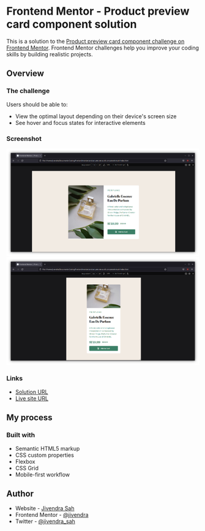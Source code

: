 # Frontend Mentor - Product preview card component solution

This is a solution to the [Product preview card component challenge on Frontend Mentor](https://www.frontendmentor.io/challenges/product-preview-card-component-GO7UmttRfa). Frontend Mentor challenges help you improve your coding skills by building realistic projects. 

## Overview

### The challenge

Users should be able to:

- View the optimal layout depending on their device's screen size
- See hover and focus states for interactive elements

### Screenshot

![](images/product-preview-cart-desktop.png)
![](images/product-preview-cart-mobile.png)


### Links

- [Solution URL](https://github.com/jivendra/frontendmentor/tree/main/product-preview-card-component-main)
- [Live site URL](https://7de9d34c.product-preview-card-component-jivendra.pages.dev/)

## My process

### Built with

- Semantic HTML5 markup
- CSS custom properties
- Flexbox
- CSS Grid
- Mobile-first workflow

## Author

- Website - [Jivendra Sah](https://jivendrasah.com)
- Frontend Mentor - [@jivendra](https://www.frontendmentor.io/profile/jivendra)
- Twitter - [@jivendra_sah](https://twitter.com/jivendra_sah)

